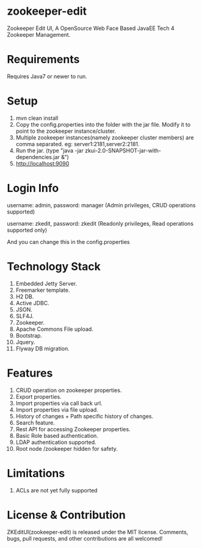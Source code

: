 zookeeper-edit
==============

Zookeeper Edit UI, A OpenSource Web Face Based JavaEE Tech 4 Zookeeper Management.

Requirements
==============
Requires Java7 or newer to run.

Setup
==============
1. mvn clean install
2. Copy the config.properties into the folder with the jar file. Modify it to point to the zookeeper instance/cluster. 
3. Multiple zookeeper instances(namely zookeeper cluster members) are comma separated.  eg: server1:2181,server2:2181.
4. Run the jar. (type "java -jar zkui-2.0-SNAPSHOT-jar-with-dependencies.jar &")
5. <a href="http://localhost:9090">http://localhost:9090</a> 

Login Info
==============
username: admin, password: manager (Admin privileges, CRUD operations supported)

username: zkedit, password: zkedit (Readonly privileges, Read operations supported only)

And you can change this in the config.properties

Technology Stack
==============
1. Embedded Jetty Server.
2. Freemarker template.
3. H2 DB.
4. Active JDBC.
5. JSON.
6. SLF4J.
7. Zookeeper.
8. Apache Commons File upload.
9. Bootstrap.
10. Jquery.
11. Flyway DB migration.

Features
==============
1. CRUD operation on zookeeper properties.
2. Export properties.
3. Import properties via call back url.
4. Import properties via file upload.
5. History of changes + Path specific history of changes.
6. Search feature.
7. Rest API for accessing Zookeeper properties.
8. Basic Role based authentication.
9. LDAP authentication supported.
10. Root node /zookeeper hidden for safety.

Limitations
==============
1. ACLs are not yet fully supported

License & Contribution
==============
ZKEditUI(zookeeper-edit) is released under the MIT license. Comments, bugs, pull requests, and other contributions are all welcomed!
